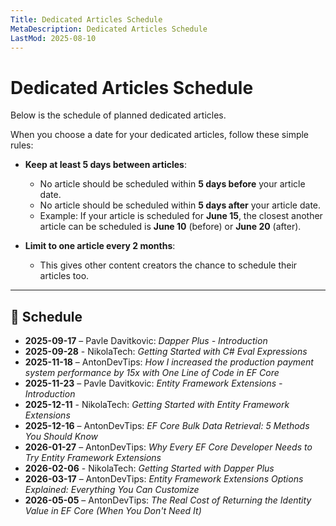 ```yaml
---
Title: Dedicated Articles Schedule
MetaDescription: Dedicated Articles Schedule
LastMod: 2025-08-10
---
```


# Dedicated Articles Schedule

Below is the schedule of planned dedicated articles.

When you choose a date for your dedicated articles, follow these simple rules:

* **Keep at least 5 days between articles**:

  * No article should be scheduled within **5 days before** your article date.
  * No article should be scheduled within **5 days after** your article date.
  * Example: If your article is scheduled for **June 15**, the closest another article can be scheduled is **June 10** (before) or **June 20** (after).

* **Limit to one article every 2 months**:

  * This gives other content creators the chance to schedule their articles too.

---

## 🎯 Schedule

* **2025-09-17** – Pavle Davitkovic: *Dapper Plus - Introduction*
* **2025-09-28** - NikolaTech: *Getting Started with C# Eval Expressions*
* **2025-11-18** – AntonDevTips: *How I increased the production payment system performance by 15x with One Line of Code in EF Core* 
* **2025-11-23** – Pavle Davitkovic: *Entity Framework Extensions - Introduction*
* **2025-12-11** - NikolaTech: *Getting Started with Entity Framework Extensions*
* **2025-12-16** – AntonDevTips: *EF Core Bulk Data Retrieval: 5 Methods You Should Know* 
* **2026-01-27** – AntonDevTips: *Why Every EF Core Developer Needs to Try Entity Framework Extensions*
* **2026-02-06** - NikolaTech: *Getting Started with Dapper Plus*
* **2026-03-17** – AntonDevTips: *Entity Framework Extensions Options Explained: Everything You Can Customize* 
* **2026-05-05** – AntonDevTips: *The Real Cost of Returning the Identity Value in EF Core (When You Don't Need It)* 
